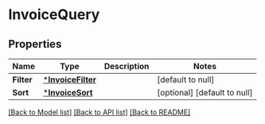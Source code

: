 # InvoiceQuery

## Properties

 Name       | Type                                   | Description | Notes                        
------------|----------------------------------------|-------------|------------------------------
 **Filter** | [***InvoiceFilter**](InvoiceFilter.md) |             | [default to null]            
 **Sort**   | [***InvoiceSort**](InvoiceSort.md)     |             | [optional] [default to null] 

[[Back to Model list]](../README.md#documentation-for-models) [[Back to API list]](../README.md#documentation-for-api-endpoints) [[Back to README]](../README.md)

